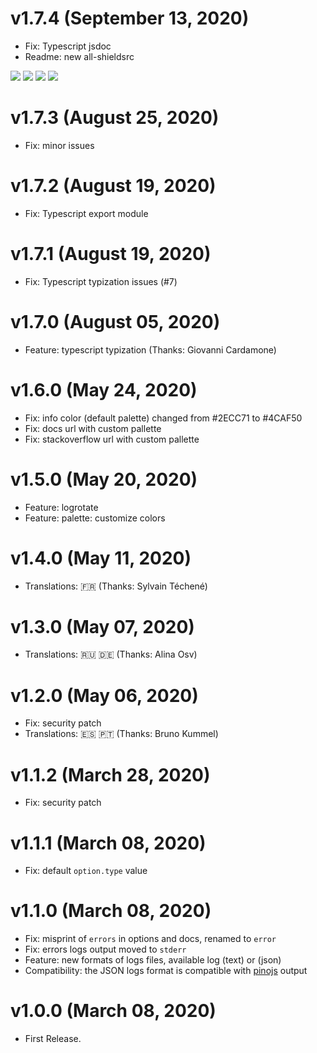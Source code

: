 # v1.7.4 (September 13, 2020)
* Fix: Typescript jsdoc
* Readme: new all-shieldsrc

[![](https://img.shields.io/badge/donate-paypal-005EA6.svg?logo=paypal)](https://www.paypal.me/ptkdev) [![](https://img.shields.io/badge/donate-patreon-F87668.svg?logo=patreon)](https://www.patreon.com/ptkdev) [![](https://img.shields.io/badge/donate-sponsors-ea4aaa.svg?logo=github)](https://github.com/sponsors/ptkdev/)  [![](https://img.shields.io/badge/donate-ko--fi-29abe0.svg?logo=ko-fi)](https://ko-fi.com/ptkdev)


# v1.7.3 (August 25, 2020)
* Fix: minor issues

# v1.7.2 (August 19, 2020)
* Fix: Typescript export module

# v1.7.1 (August 19, 2020)
* Fix: Typescript typization issues (#7)

# v1.7.0 (August 05, 2020)
* Feature: typescript typization (Thanks: Giovanni Cardamone)

# v1.6.0 (May 24, 2020)
* Fix: info color (default palette) changed from #2ECC71 to #4CAF50
* Fix: docs url with custom pallette
* Fix: stackoverflow url with custom pallette

# v1.5.0 (May 20, 2020)
* Feature: logrotate
* Feature: palette: customize colors

# v1.4.0 (May 11, 2020)
* Translations: 🇫🇷 (Thanks: Sylvain Téchené)

# v1.3.0 (May 07, 2020)
* Translations: 🇷🇺 🇩🇪 (Thanks: Alina Osv)

# v1.2.0 (May 06, 2020)
* Fix: security patch
* Translations: 🇪🇸 🇵🇹 (Thanks: Bruno Kummel)

# v1.1.2 (March 28, 2020)
* Fix: security patch

# v1.1.1 (March 08, 2020)
* Fix: default `option.type` value

# v1.1.0 (March 08, 2020)
* Fix: misprint of `errors` in options and docs, renamed to `error`
* Fix: errors logs output moved to `stderr`
* Feature: new formats of logs files, available log (text) or (json)
* Compatibility: the JSON logs format is compatible with [pinojs](https://github.com/pinojs/pino) output

# v1.0.0 (March 08, 2020)
* First Release.